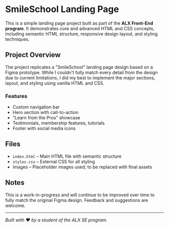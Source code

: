 # SmileSchool Landing Page

This is a simple landing page project built as part of the **ALX Front-End program**. It demonstrates core and advanced HTML and CSS concepts, including semantic HTML structure, responsive design layout, and styling techniques.

##  Project Overview

The project replicates a "SmileSchool" landing page design based on a Figma prototype. While I couldn't fully match every detail from the design due to current limitations, I did my best to implement the major sections, layout, and styling using vanilla HTML and CSS.

### Features


- Custom navigation bar
- Hero section with call-to-action
- “Learn from the Pros” showcase
- Testimonials, membership features, tutorials
- Footer with social media icons

##  Files

- `index.html` – Main HTML file with semantic structure
- `styles.css` – External CSS for all styling
- Images – Placeholder images used; to be replaced with final assets

##  Notes

This is a work-in-progress and will continue to be improved over time to fully match the original Figma design. Feedback and suggestions are welcome.

---

*Built with ❤️ by a student of the ALX SE program.*

